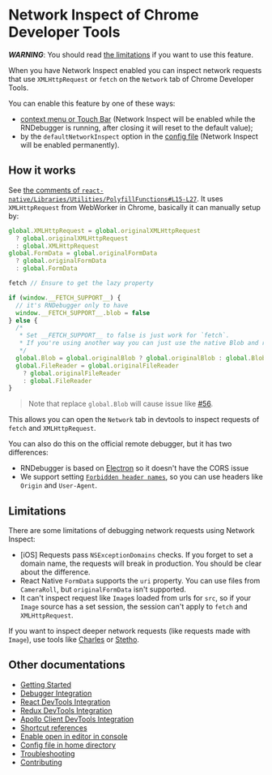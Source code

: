 # Network Inspect of Chrome Developer Tools

**_WARNING_**: You should read [the limitations](#limitations) if you want to use this feature.

When you have Network Inspect enabled you can inspect network requests that use `XMLHttpRequest` or `fetch` on the `Network` tab of Chrome Developer Tools.

You can enable this feature by one of these ways:
 
 - [context menu or Touch Bar](shortcut-references.md) (Network Inspect will be enabled while the RNDebugger is running, after closing it will reset to the default value);
 - by the `defaultNetworkInspect` option in the [config file](config-file-in-home-directory.md) (Network Inspect will be enabled permanently).


## How it works

See [the comments of `react-native/Libraries/Utilities/PolyfillFunctions#L15-L27`](https://github.com/facebook/react-native/blob/ab97b9f6021d2b31b7155970c2be0c83f7e43f04/Libraries/Utilities/PolyfillFunctions.js#L15-L27). It uses `XMLHttpRequest` from WebWorker in Chrome, basically it can manually setup by:

```js
global.XMLHttpRequest = global.originalXMLHttpRequest
  ? global.originalXMLHttpRequest
  : global.XMLHttpRequest
global.FormData = global.originalFormData
  ? global.originalFormData
  : global.FormData

fetch // Ensure to get the lazy property

if (window.__FETCH_SUPPORT__) {
  // it's RNDebugger only to have
  window.__FETCH_SUPPORT__.blob = false
} else {
  /*
   * Set __FETCH_SUPPORT__ to false is just work for `fetch`.
   * If you're using another way you can just use the native Blob and remove the `else` statement
   */
  global.Blob = global.originalBlob ? global.originalBlob : global.Blob
  global.FileReader = global.originalFileReader
    ? global.originalFileReader
    : global.FileReader
}
```

> Note that replace `global.Blob` will cause issue like [#56](https://github.com/jhen0409/react-native-debugger/issues/56).

This allows you can open the `Network` tab in devtools to inspect requests of `fetch` and `XMLHttpRequest`.

You can also do this on the official remote debugger, but it has two differences:

- RNDebugger is based on [Electron](https://github.com/electron/electron) so it doesn't have the CORS issue
- We support setting [`Forbidden header names`](https://developer.mozilla.org/en-US/docs/Glossary/Forbidden_header_name), so you can use headers like `Origin` and `User-Agent`.

## Limitations

There are some limitations of debugging network requests using Network Inspect:

- [iOS] Requests pass `NSExceptionDomains` checks. If you forget to set a domain name, the requests will break in production. You should be clear about the difference.
- React Native `FormData` supports the `uri` property. You can use files from `CameraRoll`, but `originalFormData` isn't supported.
- It can't inspect request like `Image`s loaded from urls for `src`, so if your `Image` source has a set session, the session can't apply to `fetch` and `XMLHttpRequest`.

If you want to inspect deeper network requests (like requests made with `Image`), use tools like [Charles](https://www.charlesproxy.com) or [Stetho](https://facebook.github.io/stetho).

## Other documentations

- [Getting Started](getting-started.md)
- [Debugger Integration](debugger-integration.md)
- [React DevTools Integration](react-devtools-integration.md)
- [Redux DevTools Integration](redux-devtools-integration.md)
- [Apollo Client DevTools Integration](apollo-client-devtools-integration.md)
- [Shortcut references](shortcut-references.md)
- [Enable open in editor in console](enable-open-in-editor-in-console.md)
- [Config file in home directory](config-file-in-home-directory.md)
- [Troubleshooting](troubleshooting.md)
- [Contributing](contributing.md)
